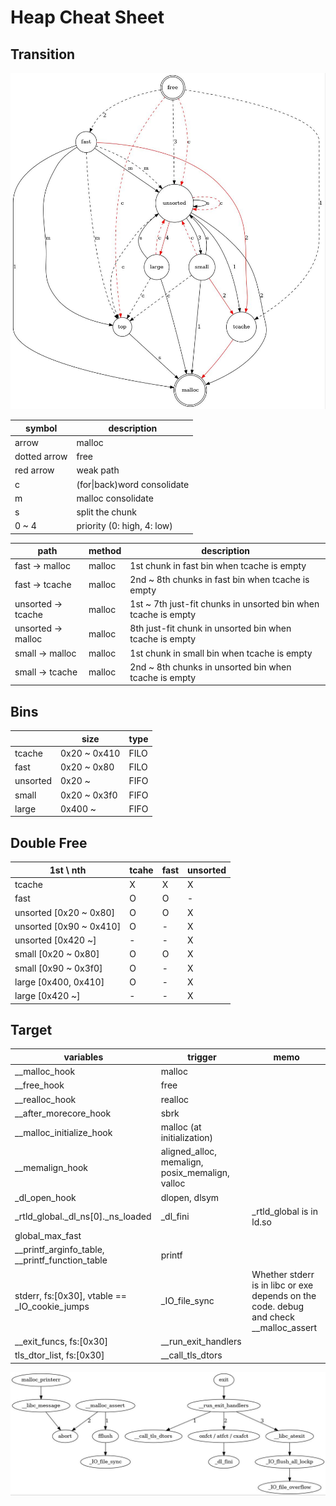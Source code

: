 # Heap Cheat Sheet

## Transition
![heap_trans](./heap_trans.jpg)

| symbol       | description                 |
| ------------ | --------------------------- |
| arrow        | malloc                      |
| dotted arrow | free                        |
| red arrow    | weak path                   |
| c            | (for\|back)word consolidate |
| m            | malloc consolidate          |
| s            | split the chunk             |
| 0 ~ 4        | priority (0: high, 4: low)  |

| path                   | method | description                                                    |
| ---------------------- | ------ | -------------------------------------------------------------- |
| fast &rarr; malloc     | malloc | 1st chunk in fast bin when tcache is empty                     |
| fast &rarr; tcache     | malloc | 2nd ~ 8th chunks in fast bin when tcache is empty              |
| unsorted &rarr; tcache | malloc | 1st ~ 7th just-fit chunks in unsorted bin when tcache is empty |
| unsorted &rarr; malloc | malloc | 8th just-fit chunk in unsorted bin when tcache is empty        |
| small &rarr; malloc    | malloc | 1st chunk in small bin when tcache is empty                    |
| small &rarr; tcache    | malloc | 2nd ~ 8th chunks in unsorted bin when tcache is empty          |

## Bins
|          | size         | type |
| -------- | ------------ | ---- |
| tcache   | 0x20 ~ 0x410 | FILO |
| fast     | 0x20 ~ 0x80  | FILO |
| unsorted | 0x20 ~       | FIFO |
| small    | 0x20 ~ 0x3f0 | FIFO |
| large    | 0x400 ~      | FIFO |

## Double Free
| 1st \ nth               | tcahe | fast | unsorted |
| ----------------------- | ----- | ---- | -------- |
| tcache                  | X     | X    | X        |
| fast                    | O     | O    | -        |
| unsorted [0x20 ~ 0x80]  | O     | O    | X        |
| unsorted [0x90 ~ 0x410] | O     | -    | X        |
| unsorted [0x420 ~]      | -     | -    | X        |
| small [0x20 ~ 0x80]     | O     | O    | X        |
| small [0x90 ~ 0x3f0]    | O     | -    | X        |
| large [0x400, 0x410]    | O     | -    | X        |
| large [0x420 ~]         | -     | -    | X        |

## Target
| variables                                       | trigger                                         | memo                                                                                  |
| ----------------------------------------------- | ----------------------------------------------- | ------------------------------------------------------------------------------------- |
| __malloc_hook                                   | malloc                                          |                                                                                       |
| __free_hook                                     | free                                            |                                                                                       |
| __realloc_hook                                  | realloc                                         |                                                                                       |
| __after_morecore_hook                           | sbrk                                            |                                                                                       |
| __malloc_initialize_hook                        | malloc (at initialization)                      |                                                                                       |
| __memalign_hook                                 | aligned_alloc, memalign, posix_memalign, valloc |                                                                                       |
| _dl_open_hook                                   | dlopen, dlsym                                   |                                                                                       |
| _rtld_global._dl_ns[0]._ns_loaded               | _dl_fini                                        | _rtld_global is in ld.so                                                              |
| global_max_fast                                 |                                                 |                                                                                       |
| __printf_arginfo_table, __printf_function_table | printf                                          |                                                                                       |
| stderr, fs:[0x30], vtable == _IO_cookie_jumps   | _IO_file_sync                                   | Whether stderr is in libc or exe depends on the code. debug and check __malloc_assert |
| __exit_funcs, fs:[0x30]                         | __run_exit_handlers                             |                                                                                       |
| tls_dtor_list, fs:[0x30]                        | __call_tls_dtors                                |                                                                                       |

![terminate](./terminate.jpg)
